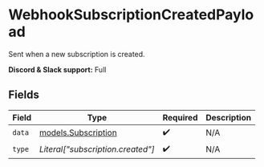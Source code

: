 # WebhookSubscriptionCreatedPayload

Sent when a new subscription is created.

**Discord & Slack support:** Full


## Fields

| Field                                            | Type                                             | Required                                         | Description                                      |
| ------------------------------------------------ | ------------------------------------------------ | ------------------------------------------------ | ------------------------------------------------ |
| `data`                                           | [models.Subscription](../models/subscription.md) | :heavy_check_mark:                               | N/A                                              |
| `type`                                           | *Literal["subscription.created"]*                | :heavy_check_mark:                               | N/A                                              |
